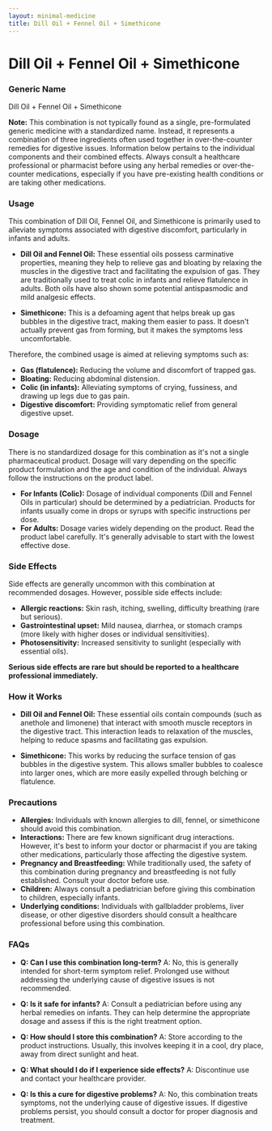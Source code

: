 ```yaml
---
layout: minimal-medicine
title: Dill Oil + Fennel Oil + Simethicone
---
```


# Dill Oil + Fennel Oil + Simethicone
### Generic Name
Dill Oil + Fennel Oil + Simethicone

**Note:**  This combination is not typically found as a single, pre-formulated generic medicine with a standardized name.  Instead, it represents a combination of three ingredients often used together in over-the-counter remedies for digestive issues.  Information below pertains to the individual components and their combined effects.  Always consult a healthcare professional or pharmacist before using any herbal remedies or over-the-counter medications, especially if you have pre-existing health conditions or are taking other medications.


### Usage

This combination of Dill Oil, Fennel Oil, and Simethicone is primarily used to alleviate symptoms associated with digestive discomfort, particularly in infants and adults.

* **Dill Oil and Fennel Oil:** These essential oils possess carminative properties, meaning they help to relieve gas and bloating by relaxing the muscles in the digestive tract and facilitating the expulsion of gas. They are traditionally used to treat colic in infants and relieve flatulence in adults.  Both oils have also shown some potential antispasmodic and mild analgesic effects.

* **Simethicone:** This is a defoaming agent that helps break up gas bubbles in the digestive tract, making them easier to pass. It doesn't actually prevent gas from forming, but it makes the symptoms less uncomfortable.

Therefore, the combined usage is aimed at relieving symptoms such as:

* **Gas (flatulence):**  Reducing the volume and discomfort of trapped gas.
* **Bloating:** Reducing abdominal distension.
* **Colic (in infants):**  Alleviating symptoms of crying, fussiness, and drawing up legs due to gas pain.
* **Digestive discomfort:** Providing symptomatic relief from general digestive upset.


### Dosage

There is no standardized dosage for this combination as it's not a single pharmaceutical product. Dosage will vary depending on the specific product formulation and the age and condition of the individual.  Always follow the instructions on the product label.

* **For Infants (Colic):**  Dosage of individual components (Dill and Fennel Oils in particular) should be determined by a pediatrician.  Products for infants usually come in drops or syrups with specific instructions per dose.
* **For Adults:**  Dosage varies widely depending on the product. Read the product label carefully.  It's generally advisable to start with the lowest effective dose.


### Side Effects

Side effects are generally uncommon with this combination at recommended dosages. However, possible side effects include:

* **Allergic reactions:**  Skin rash, itching, swelling, difficulty breathing (rare but serious).
* **Gastrointestinal upset:**  Mild nausea, diarrhea, or stomach cramps (more likely with higher doses or individual sensitivities).
* **Photosensitivity:**  Increased sensitivity to sunlight (especially with essential oils).

**Serious side effects are rare but should be reported to a healthcare professional immediately.**


### How it Works

* **Dill Oil and Fennel Oil:** These essential oils contain compounds (such as anethole and limonene) that interact with smooth muscle receptors in the digestive tract. This interaction leads to relaxation of the muscles, helping to reduce spasms and facilitating gas expulsion.

* **Simethicone:** This works by reducing the surface tension of gas bubbles in the digestive system. This allows smaller bubbles to coalesce into larger ones, which are more easily expelled through belching or flatulence.


### Precautions

* **Allergies:** Individuals with known allergies to dill, fennel, or simethicone should avoid this combination.
* **Interactions:** There are few known significant drug interactions. However, it's best to inform your doctor or pharmacist if you are taking other medications, particularly those affecting the digestive system.
* **Pregnancy and Breastfeeding:**  While traditionally used, the safety of this combination during pregnancy and breastfeeding is not fully established. Consult your doctor before use.
* **Children:** Always consult a pediatrician before giving this combination to children, especially infants.
* **Underlying conditions:**  Individuals with gallbladder problems, liver disease, or other digestive disorders should consult a healthcare professional before using this combination.


### FAQs

* **Q: Can I use this combination long-term?**  A: No, this is generally intended for short-term symptom relief.  Prolonged use without addressing the underlying cause of digestive issues is not recommended.

* **Q: Is it safe for infants?**  A:  Consult a pediatrician before using any herbal remedies on infants. They can help determine the appropriate dosage and assess if this is the right treatment option.

* **Q: How should I store this combination?** A: Store according to the product instructions. Usually, this involves keeping it in a cool, dry place, away from direct sunlight and heat.

* **Q: What should I do if I experience side effects?** A: Discontinue use and contact your healthcare provider.

* **Q:  Is this a cure for digestive problems?** A: No, this combination treats symptoms, not the underlying cause of digestive issues. If digestive problems persist, you should consult a doctor for proper diagnosis and treatment.
